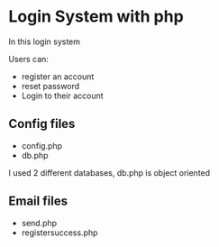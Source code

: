 # Login System with php



In this login system

Users can:
* register an account
* reset password
* Login to their account

## Config files

- config.php
- db.php

I used 2 different databases, db.php is object oriented 

## Email files

- send.php
- registersuccess.php
